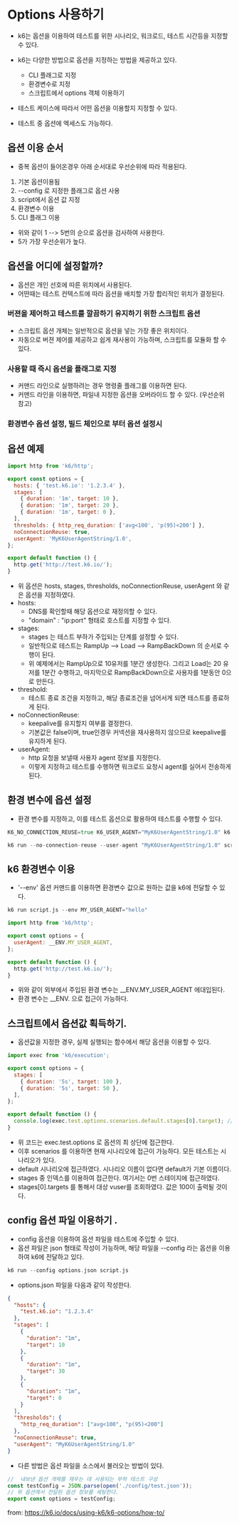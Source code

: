 # Options 사용하기 

- k6는 옵션을 이용하여 테스트를 위한 시나리오, 워크로드, 테스트 시간등을 지정할 수 있다.
- k6는 다양한 방법으로 옵션을 지정하는 방법을 제공하고 있다. 
  - CLI 플래그로 지정
  - 환경변수로 지정
  - 스크립트에서 options 객체 이용하기 

- 테스트 케이스에 따라서 어떤 옵션을 이용할지 지정할 수 있다. 
- 테스트 중 옵션에 엑세스도 가능하다. 

## 옵션 이용 순서

- 중복 옵션이 들어온경우 아래 순서대로 우선순위에 따라 적용된다. 

1. 기본 옵션이용됨
2. --config 로 지정한 플래그로 옵션 사용 
3. script에서 옵션 값 지정
4. 환경변수 이용
5. CLI 플래그 이용 

- 위와 같이 1 --> 5번의 순으로 옵션을 검사하여 사용한다. 
- 5가 가장 우선순위가 높다.

## 옵션을 어디에 설정할까? 

- 옵션은 개인 선호에 따른 위치에서 사용된다. 
- 어떤때는 테스트 컨텍스트에 따라 옵션을 배치할 가장 합리적인 위치가 결정된다. 

### 버젼을 제어하고 테스트를 깔끔하기 유지하기 위한 스크립트 옵션

- 스크립트 옵션 개체는 일반적으로 옵션을 넣는 가장 좋은 위치이다. 
- 자동으로 버젼 제어를 제공하고 쉽게 재사용이 가능하며, 스크립트를 모듈화 할 수 있다. 

### 사용할 때 즉시 옵션을 플래그로 지정

- 커맨드 라인으로 실행하려는 경우 명령줄 플래그를 이용하면 된다. 
- 커맨드 라인을 이용하면, 파일내 지정한 옵션을 오버라이드 할 수 있다. (우선순위 참고)

### 환경변수 옵션 설정, 빌드 체인으로 부터 옵션 설정시

## 옵션 예제

```js
import http from 'k6/http';

export const options = {
  hosts: { 'test.k6.io': '1.2.3.4' },
  stages: [
    { duration: '1m', target: 10 },
    { duration: '1m', target: 20 },
    { duration: '1m', target: 0 },
  ],
  thresholds: { http_req_duration: ['avg<100', 'p(95)<200'] },
  noConnectionReuse: true,
  userAgent: 'MyK6UserAgentString/1.0',
};

export default function () {
  http.get('http://test.k6.io/');
}
```

- 위 옵션은 hosts, stages, thresholds, noConnectionReuse, userAgent 와 같은 옵션을 지정하였다. 
- hosts:
  - DNS를 확인할때 해당 옵션으로 재정의할 수 있다. 
  - "domain" : "ip:port" 형태로 호스트를 지정할 수 있다. 
- stages:
  - stages 는 테스트 부하가 주입되는 단계를 설정할 수 있다. 
  - 일반적으로 테스트는 RampUp --> Load --> RampBackDown 의 순서로 수행이 된다. 
  - 위 예제에서는 RampUp으로 10유저를 1분간 생성한다. 그리고 Load는 20 유저를 1분간 수행하고, 마지막으로 RampBackDown으로 사용자를 1분동안 0으로 만든다. 
- threshold:
  - 테스트 종료 조건을 지정하고, 해당 종료조건을 넘어서게 되면 테스트를 종료하게 된다. 
- noConnectionReuse:
  - keepalive를 유지할지 여부를 결정한다. 
  - 기본값은 false이며, true인경우 커넥션을 재사용하지 않으므로 keepalive를 유지하게 된다. 
- userAgent:
  - http 요청을 보낼때 사용자 agent 정보를 지정한다. 
  - 이렇게 지정하고 테스트를 수행하면 워크로드 요청시 agent를 실어서 전송하게 된다. 

## 환경 변수에 옵션 설정

- 환경 변수를 지정하고, 이를 테스트 옵션으로 활용하여 테스트를 수행할 수 있다. 
  
```go
K6_NO_CONNECTION_REUSE=true K6_USER_AGENT="MyK6UserAgentString/1.0" k6 run script.js

k6 run --no-connection-reuse --user-agent "MyK6UserAgentString/1.0" script.js

```

## k6 환경변수 이용

- '--env' 옵션 커맨드를 이용하면 환경변수 값으로 원하는 값을 k6에 전달할 수 있다. 
  
```go
k6 run script.js --env MY_USER_AGENT="hello"
```

```js
import http from 'k6/http';

export const options = {
  userAgent: __ENV.MY_USER_AGENT,
};

export default function () {
  http.get('http://test.k6.io/');
}

```

- 위와 같이 외부에서 주입된 환경 변수는 __ENV.MY_USER_AGENT 에대입된다.
- 환경 변수는 __ENV. 으로 접근이 가능하다. 

## 스크립트에서 옵션값 획득하기. 

- 옵션값을 지정한 경우, 실제 실행되는 함수에서 해당 옵션을 이용할 수 있다. 

```js
import exec from 'k6/execution';

export const options = {
  stages: [
    { duration: '5s', target: 100 },
    { duration: '5s', target: 50 },
  ],
};

export default function () {
  console.log(exec.test.options.scenarios.default.stages[0].target); // 100
}

```

- 위 코드는 exec.test.options 로 옵션의 최 상단에 접근한다. 
- 이후 scenarios 를 이용하면 현재 시나리오에 접근이 가능하다. 모든 테스트는 시나리오가 있다. 
- default 시나리오에 접근하였다. 시나리오 이름이 없다면 default가 기본 이름이다. 
- stages 중 인덱스를 이용하여 접근한다. 여기서는 0번 스테이지에 접근하였다. 
- stages[0].targets 를 통해서 대상 vuser를 조회하였다. 값은 100이 출력될 것이다. 

## config 옵션 파일 이용하기 .

- config 옵션을 이용하여 옵션 파일을 테스트에 주입할 수 있다. 
- 옵션 파일은 json 형태로 작성이 가능하며, 해당 파일을 --config 라는 옵션을 이용하여 k6에 전달하고 있다. 

```go
k6 run --config options.json script.js
```

- options.json 파일을 다음과 같이 작성한다. 

```json
{
  "hosts": {
    "test.k6.io": "1.2.3.4"
  },
  "stages": [
    {
      "duration": "1m",
      "target": 10
    },
    {
      "duration": "1m",
      "target": 30
    },
    {
      "duration": "1m",
      "target": 0
    }
  ],
  "thresholds": {
    "http_req_duration": ["avg<100", "p(95)<200"]
  },
  "noConnectionReuse": true,
  "userAgent": "MyK6UserAgentString/1.0"
}
```

- 다른 방법은 옵션 파일을 소스에서 불러오는 방법이 있다. 

```js
//  내보낸 옵션 개체를 채우는 데 사용되는 부하 테스트 구성
const testConfig = JSON.parse(open('./config/test.json'));
// 위 옵션에서 전달된 옵션 정보를 세팅한다. 
export const options = testConfig;
```

from: https://k6.io/docs/using-k6/k6-options/how-to/